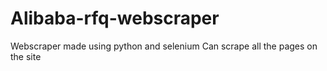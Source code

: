 # Alibaba-rfq-webscraper
Webscraper made using python and selenium 
Can scrape all the pages on the site
